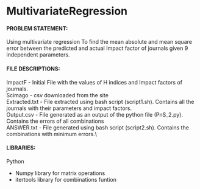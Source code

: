 # MultivariateRegression

#### PROBLEM STATEMENT:
Using multivariate regression To find the mean absolute and mean square error between the predicted and actual Impact factor of journals given 9 independent parameters.

#### FILE DESCRIPTIONS:
ImpactF - Initial File with the values of H indices and Impact factors of journals.\
Scimago - csv downloaded from the site\
Extracted.txt - File extracted using bash script (script1.sh). Contains all the journals with their parameters and impact factors.\
Output.csv - File generated as an output of the python file (PnS_2.py). Contains the errors of all combinations\
ANSWER.txt - File generated using bash script (script2.sh). Contains the combinations with minimum errors.\

#### LIBRARIES:
Python 
- Numpy library for matrix operations
- itertools library for combinations funtion
